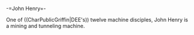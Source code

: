 -=John Henry=-

One of ((CharPublicGriffin|DEE's)) twelve machine disciples, John Henry is a mining and tunneling machine.
